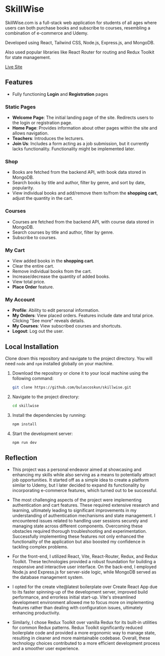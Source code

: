# SkillWise

SkillWise.com is a full-stack web application for students of all ages where users can both purchase books and subscribe to courses, resembling a combination of e-commerce and Udemy.

Developed using React, Tailwind CSS, Node.js, Express.js, and MongoDB.

Also used popular libraries like React Router for routing and Redux Toolkit for state management.

[Live Site](https://skillwise-production.up.railway.app/)

## Features

- Fully functioning **Login** and **Registration** pages

### Static Pages

- **Welcome Page**: The initial landing page of the site. Redirects users to the login or registration page.
- **Home Page**: Provides information about other pages within the site and allows navigation.
- **Teachers**: Introduces the lecturers.
- **Join Us**: Includes a form acting as a job submission, but it currently lacks functionality. Functionality might be implemented later.

### Shop

- Books are fetched from the backend API, with book data stored in MongoDB.
- Search books by title and author, filter by genre, and sort by date, popularity.
- View individual books and add/remove them to/from the **shopping cart**, adjust the quantity in the cart.

### Courses

- Courses are fetched from the backend API, with course data stored in MongoDB.
- Search courses by title and author, filter by genre.
- Subscribe to courses.

### My Cart

- View added books in the **shopping cart**.
- Clear the entire cart.
- Remove individual books from the cart.
- Increase/decrease the quantity of added books.
- View total price.
- **Place Order** feature.

### My Account

- **Profile**: Ability to edit personal information.
- **My Orders**: View placed orders. Features include date and total price. Clicking "See more" reveals details.
- **My Courses**: View subscribed courses and shortcuts.
- **Logout**: Log out the user.

## Local Installation

Clone down this repository and navigate to the project directory. You will need `node` and `npm` installed globally on your machine.

1. Download the repository or clone it to your local machine using the following command:
   ```bash
   git clone https://github.com/bulascoskun/skillwise.git

2. Navigate to the project directory:
   ```bash
   cd skillwise

2. Install the dependencies by running:
    ```bash
    npm install

3. Start the development server:
    ```bash
    npm run dev

## Reflection

- This project was a personal endeavor aimed at showcasing and enhancing my skills while also serving as a means to potentially attract job opportunities. It started off as a simple idea to create a platform similar to Udemy, but I later decided to expand its functionality by incorporating e-commerce features, which turned out to be successful.

- The most challenging aspects of the project were implementing authentication and cart features. These required extensive research and learning, ultimately leading to significant improvements in my understanding of authentication mechanisms and state management. I encountered issues related to handling user sessions securely and managing state across different components. Overcoming these obstacles required thorough troubleshooting and experimentation. Successfully implementing these features not only enhanced the functionality of the application but also boosted my confidence in tackling complex problems.

- For the front-end, I utilized React, Vite, React-Router, Redux, and Redux Toolkit. These technologies provided a robust foundation for building a responsive and interactive user interface. On the back-end, I employed Node.js and Express.js for server-side logic, while MongoDB served as the database management system.

- I opted for the create vite@latest boilerplate over Create React App due to its faster spinning-up of the development server, improved build performance, and errorless initial start-up. Vite's streamlined development environment allowed me to focus more on implementing features rather than dealing with configuration issues, ultimately enhancing productivity.

- Similarly, I chose Redux Toolkit over vanilla Redux for its built-in utilities for common Redux patterns. Redux Toolkit significantly reduced boilerplate code and provided a more ergonomic way to manage state, resulting in cleaner and more maintainable codebase. Overall, these technology choices contributed to a more efficient development process and a smoother user experience.
